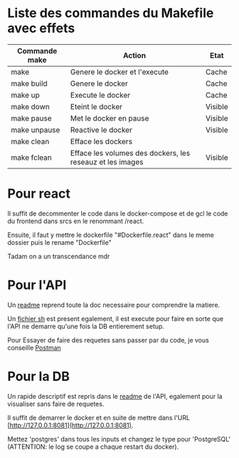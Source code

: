 # Liste des commandes du Makefile avec effets

| Commande make | Action | Etat |
| ------ | ------ | ------ |
| make | Genere le docker et l'execute| Cache |
| make build | Genere le docker | Cache |
| make up | Execute le docker | Cache |
| make down | Eteint le docker | Visible |
| make pause | Met le docker en pause | Visible |
| make unpause | Reactive le docker | Visible |
| make clean | Efface les dockers | |Visible 
| make fclean | Efface les volumes des dockers, les reseauz et les images| Visible |


# Pour react

Il suffit de decommenter le code dans le docker-compose et de gcl le code du frontend dans srcs en le renommant /react.

Ensuite, il faut y mettre le dockerfile "#Dockerfile.react" dans le meme dossier puis le rename "Dockerfile"

Tadam on a un transcendance mdr

# Pour l'API

Un [readme](./srcs/api/README.md#routes-pour-lapi) reprend toute la doc necessaire pour comprendre la matiere.

Un [fichier sh](./srcs/api/ready.sh) est present egalement, il est execute pour faire en sorte que l'API ne demarre qu'une fois la DB entierement setup.

Pour Essayer de faire des requetes sans passer par du code, je vous conseille [Postman](https://www.postman.com/)

# Pour la DB

Un rapide descriptif est repris dans le [readme](./srcs/api/README.md#details-sur-la-db) de l'API, egalement pour la visualiser sans faire de requetes.

Il suffit de demarrer le docker et en suite de mettre dans l'URL [http://127.0.0.1:8081](http://127.0.0.1:8081).

Mettez 'postgres' dans tous les inputs et changez le type pour 'PostgreSQL' (ATTENTION: le log se coupe a chaque restart du docker).